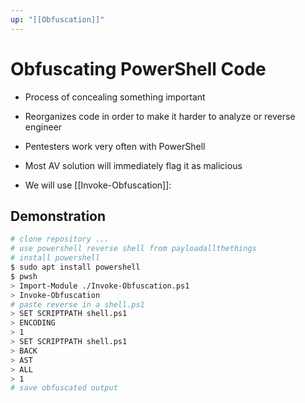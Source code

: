 ```yaml
---
up: "[[Obfuscation]]"
---
```


# Obfuscating PowerShell Code

- Process of concealing something important
- Reorganizes code in order to make it harder to analyze or reverse engineer
- Pentesters work very often with PowerShell
- Most AV solution will immediately flag it as malicious

- We will use [[Invoke-Obfuscation]]:

## Demonstration

```bash
# clone repository ...
# use powershell reverse shell from payloadallthethings
# install powershell
$ sudo apt install powershell
$ pwsh
> Import-Module ./Invoke-Obfuscation.ps1
> Invoke-Obfuscation
# paste reverse in a shell.ps1
> SET SCRIPTPATH shell.ps1
> ENCODING
> 1
> SET SCRIPTPATH shell.ps1
> BACK
> AST
> ALL
> 1
# save obfuscated output
```

